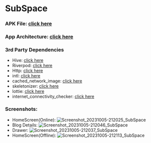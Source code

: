 
# SubSpace


### APK File: [click here](https://musabnawab.github.io/ExpenseTracker/)

### App Architecture: [click here](https://github.com/MusabNawab/ExpenseTracker/tree/main/apk)

### 3rd Party Dependencies
- Hive: [click here](https://pub.dev/packages/hive)
- Riverpod: [click here](https://pub.dev/packages/riverpod)
- Http: [click here](hhttps://pub.dev/packages/http)
- intl: [click here](https://pub.dev/packages/intl)
- cached_network_image: [click here](https://pub.dev/packages/cached_network_image)
- skeletonizer: [click here](https://pub.dev/packages/skeletonizer)
- lottie: [click here](https://pub.dev/packages/lottie)
- internet_connectivity_checker: [click here](https://pub.dev/packages/internet_connection_checker)
### Screenshots:
- HomeScreen(Online):
![Screenshot_20231005-212025_SubSpace](https://github.com/MusabNawab/SubSpace/assets/109794266/e4307cd0-7bbb-4dbe-a33b-a3306ec83cc8)
- Blog Details:
![Screenshot_20231005-212046_SubSpace](https://github.com/MusabNawab/SubSpace/assets/109794266/b1c96f83-cdee-47db-9544-c4cac8a0e413)
- Drawer:
![Screenshot_20231005-212037_SubSpace](https://github.com/MusabNawab/SubSpace/assets/109794266/2acc6cc9-1927-443d-8aa2-8691e55bdda3)
- HomeScreen(Offline):
  ![Screenshot_20231005-212113_SubSpace](https://github.com/MusabNawab/SubSpace/assets/109794266/8a37df0f-c2ca-4507-9404-e406c0c0f245)
